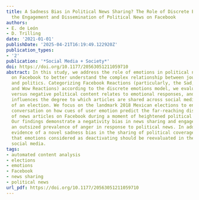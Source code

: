 ```yaml
---
title: A Sadness Bias in Political News Sharing? The Role of Discrete Emotions in
  the Engagement and Dissemination of Political News on Facebook
authors:
- E. de León
- D. Trilling
date: '2021-01-01'
publishDate: '2025-04-21T16:19:49.122920Z'
publication_types:
- '2'
publication: '*Social Media + Society*'
doi: https://doi.org/10.1177/20563051211059710
abstract: In this study, we address the role of emotions in political news sharing
  on Facebook to better understand the complex relationship between journalism, emotions,
  and politics. Categorizing Facebook Reactions (particularly, the Sad, Angry, Love,
  and Wow Reactions) according to the discrete emotions model, we evaluate how positive
  versus negative political content relates to emotional responses, and how this consequentially
  influences the degree to which articles are shared across social media in the context
  of an election. We focus on the landmark 2018 Mexican elections to enable a nuanced
  conversation on how cues of user emotion predict the far-reaching dissemination
  of news articles on Facebook during a moment of heightened political attention.
  Our findings demonstrate a negativity bias in news sharing and engagement, showing
  an outsized prevalence of anger in response to political news. In addition, we provide
  evidence of a novel sadness bias in the sharing of political coverage, suggesting
  that emotions considered as deactivating should be reevaluated in the context of
  social media.
tags:
- automated content analysis
- elections
- emotions
- Facebook
- news sharing
- political news
url_pdf: https://doi.org/10.1177/20563051211059710
---
```

